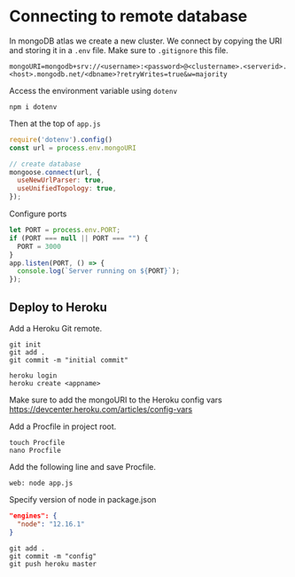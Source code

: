 # Connecting to remote database

In mongoDB atlas we create a new cluster.
We connect by copying the URI and storing it in a `.env` file. Make sure to `.gitignore` this file.

`mongoURI=mongodb+srv://<username>:<password>@<clustername>.<serverid>.<host>.mongodb.net/<dbname>?retryWrites=true&w=majority`

Access the environment variable using `dotenv`  

`npm i dotenv`

Then at the top of `app.js`

```js
require('dotenv').config()
const url = process.env.mongoURI

// create database
mongoose.connect(url, {
  useNewUrlParser: true,
  useUnifiedTopology: true,
});
```

Configure ports  

```js
let PORT = process.env.PORT;
if (PORT === null || PORT === "") {
  PORT = 3000
}
app.listen(PORT, () => {
  console.log(`Server running on ${PORT}`);
});
```

## Deploy to Heroku

Add a Heroku Git remote.  

`git init`  
`git add .`  
`git commit -m "initial commit"`  

`heroku login`  
`heroku create <appname>`

Make sure to add the mongoURI to the Heroku config vars  
<https://devcenter.heroku.com/articles/config-vars>

Add a Procfile in project root.  

`touch Procfile`  
`nano Procfile`

Add the following line and save Procfile.  

`web: node app.js`  

Specify version of node in package.json  

```json
"engines": {
  "node": "12.16.1"
}
```

`git add .`  
`git commit -m "config"`  
`git push heroku master`  